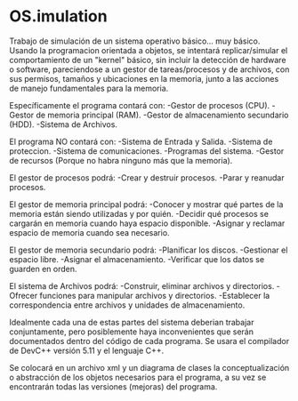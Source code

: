 # OS.imulation
Trabajo de simulación de un sistema operativo básico... muy básico.
  Usando la programacion orientada a objetos, se intentará replicar/simular el comportamiento de un "kernel" básico, sin incluir la detección de hardware o software, pareciendose a un gestor de tareas/procesos y de archivos, con sus permisos, tamaños y ubicaciones en la memoria, junto a las acciones de manejo fundamentales para la memoria. 

Específicamente el programa contará con:
  -Gestor de procesos (CPU).
  -Gestor de memoria principal (RAM).
  -Gestor de almacenamiento secundario (HDD).
  -Sistema de Archivos.
  
El programa NO contará con:
  -Sistema de Entrada y Salida.
  -Sistema de proteccion.
  -Sistema de comunicaciones.
  -Programas del sistema.
  -Gestor de recursos (Porque no habra ninguno más que la memoria).
  
El gestor de procesos podrá:
  -Crear y destruir procesos.
  -Parar y reanudar procesos.
  
El gestor de memoria principal podrá:
  -Conocer y mostrar qué partes de la memoria están siendo utilizadas y por quién.
  -Decidir qué procesos se cargarán en memoria cuando haya espacio disponible.
  -Asignar y reclamar espacio de memoria cuando sea necesario.

El gestor de memoria secundario podrá:
  -Planificar los discos.
  -Gestionar el espacio libre.
  -Asignar el almacenamiento.
  -Verificar que los datos se guarden en orden.
  
El sistema de Archivos podrá:
  -Construir, eliminar archivos y directorios.
  -Ofrecer funciones para manipular archivos y directorios.
  -Establecer la correspondencia entre archivos y unidades de almacenamiento.

  Idealmente cada una de estas partes del sistema deberian trabajar conjuntamente, pero posiblemente haya inconvenientes que serán documentados dentro del código de cada programa. Se usara el compilador de DevC++ versión 5.11 y el lenguaje C++.
  
  Se colocará en un archivo xml y un diagrama de clases la conceptualización o abstracción de los objetos necesarios para el programa, a su vez se encontrarán todas las versiones (mejoras) del programa.
